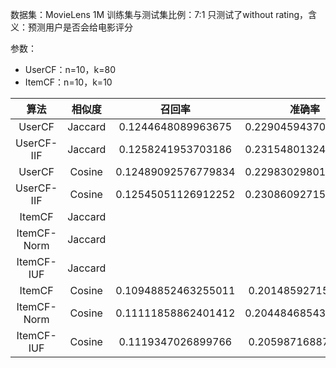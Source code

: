 数据集：MovieLens 1M
训练集与测试集比例：7:1
只测试了without rating，含义：预测用户是否会给电影评分

参数：

- UserCF：n=10，k=80
- ItemCF：n=10，k=10


算法|相似度|召回率|准确率|覆盖率|流行度
:-:|:-:|:-:|:-:|:-:|:-:
UserCF|Jaccard|0.1244648089963675|0.22904594370860928|0.20295225304491452|7.305947448452183
UserCF-IIF|Jaccard|0.1258241953703186|0.23154801324503313|0.21405582566533732|7.277626647692148
UserCF|Cosine|0.12489092576779834|0.22983029801324506|0.20559308957311873|7.297909285598981
UserCF-IIF|Cosine|0.12545051126912252|0.23086092715231787|0.21669640555232994|7.269115979978174
ItemCF|Jaccard|
ItemCF-Norm|Jaccard|
ItemCF-IUF|Jaccard
|ItemCF|Cosine|0.10948852463255011|0.2014859271523179|0.19293123297459927|7.262564861248097
ItemCF-Norm|Cosine|0.11111858862401412|0.20448468543046358|0.23237113970737175|7.2125878155328
ItemCF-IUF|Cosine|0.1119347026899766|0.2059871688741722|0.1754963656148635|7.362082131629706
